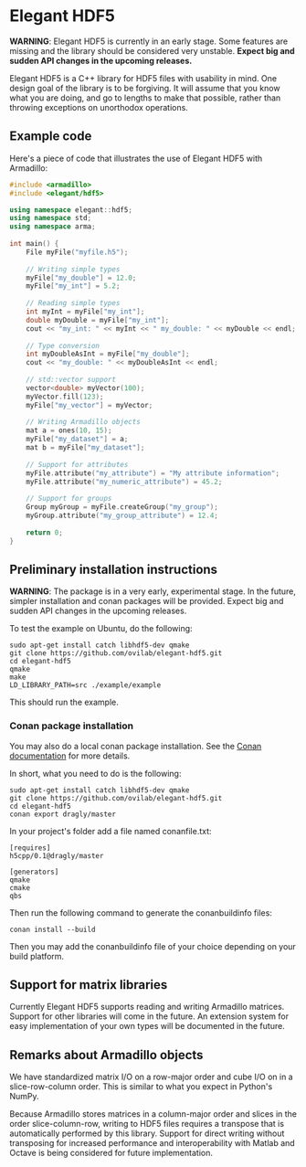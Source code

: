 # Elegant HDF5

**WARNING**: 
Elegant HDF5 is currently in an early stage.
Some features are missing and the library should be considered very unstable.
**Expect big and sudden API changes in the upcoming releases.**

Elegant HDF5 is a C++ library for HDF5 files with usability in mind.
One design goal of the library is to be forgiving.
It will assume that you know what you are doing, and go to lengths to make
that possible, rather than throwing exceptions on unorthodox operations.

## Example code

Here's a piece of code that illustrates the use of Elegant HDF5 with Armadillo:

```cpp
#include <armadillo>
#include <elegant/hdf5>

using namespace elegant::hdf5;
using namespace std;
using namespace arma;
 
int main() {
    File myFile("myfile.h5");
    
    // Writing simple types
    myFile["my_double"] = 12.0;
    myFile["my_int"] = 5.2;
    
    // Reading simple types
    int myInt = myFile["my_int"];
    double myDouble = myFile["my_int"];
    cout << "my_int: " << myInt << " my_double: " << myDouble << endl;
    
    // Type conversion
    int myDoubleAsInt = myFile["my_double"];
    cout << "my_double: " << myDoubleAsInt << endl;
    
    // std::vector support
    vector<double> myVector(100);
    myVector.fill(123);
    myFile["my_vector"] = myVector;
    
    // Writing Armadillo objects
    mat a = ones(10, 15);
    myFile["my_dataset"] = a;
    mat b = myFile["my_dataset"];
    
    // Support for attributes
    myFile.attribute("my_attribute") = "My attribute information";
    myFile.attribute("my_numeric_attribute") = 45.2;
    
    // Support for groups
    Group myGroup = myFile.createGroup("my_group");
    myGroup.attribute("my_group_attribute") = 12.4;
    
    return 0;
}
```

## Preliminary installation instructions

**WARNING**: The package is in a very early, experimental stage. 
In the future, simpler installation and conan packages will be provided. 
Expect big and sudden API changes in the upcoming releases.

To test the example on Ubuntu, do the following:

```
sudo apt-get install catch libhdf5-dev qmake
git clone https://github.com/ovilab/elegant-hdf5.git
cd elegant-hdf5
qmake
make
LD_LIBRARY_PATH=src ./example/example
```

This should run the example.

### Conan package installation

You may also do a local conan package installation.
See the [Conan documentation](http://docs.conan.io/en/latest/) for more details.

In short, what you need to do is the following:

```
sudo apt-get install catch libhdf5-dev qmake
git clone https://github.com/ovilab/elegant-hdf5.git
cd elegant-hdf5
conan export dragly/master
```

In your project's folder add a file named conanfile.txt:

```
[requires]
h5cpp/0.1@dragly/master

[generators]
qmake
cmake
qbs
```

Then run the following command to generate the conanbuildinfo files:

```
conan install --build
```

Then you may add the conanbuildinfo file of your choice depending on your build platform.

## Support for matrix libraries

Currently Elegant HDF5 supports reading and writing Armadillo matrices.
Support for other libraries will come in the future.
An extension system for easy implementation of your own types will be
documented in the future.

## Remarks about Armadillo objects

We have standardized matrix I/O on a row-major order and cube I/O on in a
slice-row-column order.
This is similar to what you expect in Python's NumPy.

Because Armadillo stores matrices in a column-major order and slices in the 
order slice-column-row, writing to HDF5 files requires a transpose that
is automatically performed by this library.
Support for direct writing without transposing for increased performance
and interoperability with Matlab and Octave is being considered for future
implementation.
